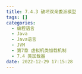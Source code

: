 ```yaml
---
title: 7.4.3 破坏双亲委派模型
tags: []
categories:
  - 编程语言
  - Java
  - Java语言
  - JVM
  - 第7章 虚拟机类加载机制
  - 7.4 类加载器
date: 2022-12-29 17:15:28
---
```

